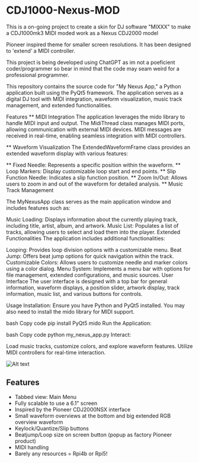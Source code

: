 # CDJ1000-Nexus-MOD
This is a on-going project to create a skin for DJ software "MIXXX" to make a CDJ1000mk3 MIDI moded work as a Nexus CDJ2000 model

Pioneer inspired theme for smaller screen resolutions. It has been designed to 'extend' a MIDI controller.

This project is being developed using ChatGPT as im not a poeficient coder/programmer so bear in mind that the code may seam weird for a professional programmer.

This repository contains the source code for "My Nexus App," a Python application built using the PyQt5 framework. The application serves as a digital DJ tool with MIDI integration, waveform visualization, music track management, and extended functionalities.

Features
** MIDI Integration
The application leverages the mido library to handle MIDI input and output. The MidiThread class manages MIDI ports, allowing communication with external MIDI devices. MIDI messages are received in real-time, enabling seamless integration with MIDI controllers.

** Waveform Visualization
The ExtendedWaveformFrame class provides an extended waveform display with various features:

** Fixed Needle: Represents a specific position within the waveform.
** Loop Markers: Display customizable loop start and end points.
** Slip Function Needle: Indicates a slip function position.
** Zoom In/Out: Allows users to zoom in and out of the waveform for detailed analysis.
** Music Track Management

The MyNexusApp class serves as the main application window and includes features such as:

Music Loading: Displays information about the currently playing track, including title, artist, album, and artwork.
Music List: Populates a list of tracks, allowing users to select and load them into the player.
Extended Functionalities
The application includes additional functionalities:

Looping: Provides loop division options with a customizable menu.
Beat Jump: Offers beat jump options for quick navigation within the track.
Customizable Colors: Allows users to customize needle and marker colors using a color dialog.
Menu System: Implements a menu bar with options for file management, extended configurations, and music sources.
User Interface
The user interface is designed with a top bar for general information, waveform displays, a position slider, artwork display, track information, music list, and various buttons for controls.

Usage
Installation: Ensure you have Python and PyQt5 installed. You may also need to install the mido library for MIDI support.

bash
Copy code
pip install PyQt5 mido
Run the Application:

bash
Copy code
python my_nexus_app.py
Interact:

Load music tracks, customize colors, and explore waveform features.
Utilize MIDI controllers for real-time interaction.


![Alt text](https://github.com/timewasternl/Pioneered/blob/master/skin_preview.png)

## Features
* Tabbed view: Main Menu
* Fully scalable to use a 6.1" screen
* Inspired by the Pioneer CDJ2000NSX interface
* Small waveform overviews at the bottom and big extended RGB overview waveform
* Keylock/Quantize/Slip buttons 
* Beatjump/Loop size on screen button (popup as factory Pioneer product)
* MIDI handling
* Barely any resources = Rpi4b or Rpi5!
